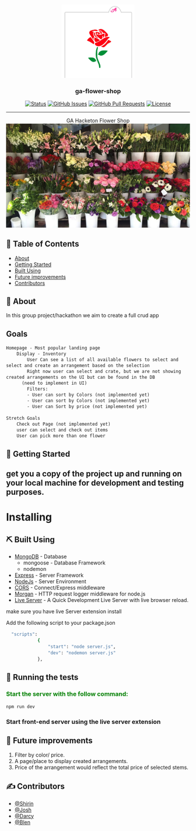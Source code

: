 <p align="center">
 <img width=200px height=200px src="./client/assets/rose.png" alt="Project logo"></a>
</p>

<h3 align="center">ga-flower-shop</h3>

<div align="center">

[![Status](https://img.shields.io/badge/status-active-success.svg)]()
[![GitHub Issues](https://img.shields.io/github/issues/kylelobo/The-Documentation-Compendium.svg)](https://github.com/kylelobo/The-Documentation-Compendium/issues)
[![GitHub Pull Requests](https://img.shields.io/github/issues-pr/kylelobo/The-Documentation-Compendium.svg)](https://github.com/kylelobo/The-Documentation-Compendium/pulls)
[![License](https://img.shields.io/badge/license-MIT-blue.svg)](/LICENSE)

</div>

---

<p align="center"> GA Hacketon Flower Shop<br>
    <img width=600px style="text-align:center" src="./client/assets/home-image.jpg" alt="Project logo"></a>
</p>

## 📝 Table of Contents

- [About](#about)
- [Getting Started](#getting_started)
- [Built Using](#built_using)
- [Future improvements](#future)
- [Contributors](#Contributors)

## 🧐 About <a name = "about"></a>

In this group project/hackathon we aim to create a full crud app

## Goals

    Homepage - Most popular landing page
        Display - Inventory
            User Can see a list of all available flowers to select and select and create an arrangement based on the selection
            Right now user can select and crate, but we are not showing created arrangements on the UI but can be found in the DB
          (need to implement in UI)
            Filters:
            - User can sort by Colors (not implemented yet)
            - User can sort by Colors (not implemented yet)
            - User can Sort by price (not implemented yet)

    Stretch Goals
        Check out Page (not implemented yet)
        user can select and check out items
        User can pick more than one flower

## 🏁 Getting Started <a name = "getting_started"></a>

<h2> get you a copy of the project up and running on your local machine for development and testing purposes. </h2>

# Installing


## ⛏️ Built Using <a name = "built_using"></a>

- [MongoDB](https://www.mongodb.com/) - Database
    - mongoose - Database Framework
    - nodemon
- [Express](https://expressjs.com/) - Server Framework
- [NodeJs](https://nodejs.org/en/) - Server Environment
- [CORS](https://www.npmjs.com/package/cors) -  Connect/Express middleware 
- [Morgan](https://www.npmjs.com/package/morgan) - HTTP request logger middleware for node.js
- [Live Server](https://marketplace.visualstudio.com/items?itemName=ritwickdey.LiveServer) - A Quick Development Live Server with live browser reload.


make sure you have live Server extension install

Add the following script to your package.json

```sh
  "scripts":
            {
                "start": "node server.js",
                "dev": "nodemon server.js"
            },
```

## 🔧 Running the tests <a name = "tests"></a>

<h3 style="color:green;">Start the server with the follow command:</h3>

```sh
npm run dev
```
<h3>Start front-end server using the live server extension </h3>



## 🚀 Future improvements <a name="future"></a>

1. Filter by color/ price.
2. A page/place to display created arrangements.
3. Price of the arrangement would reflect the total price of selected stems.


## ✍️ Contributors <a name = "contributors"></a>

- [@Shirin](https://github.com/shirinmjr)
- [@Josh](https://github.com/JoshHutchison)
- [@Darcy](https://github.com/darcystruble)
- [@Blen]()


